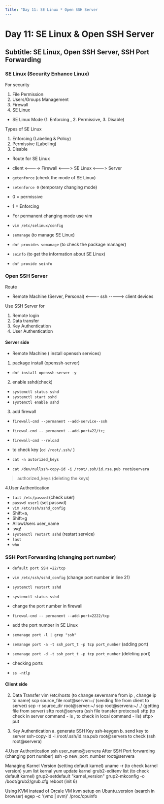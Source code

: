 ```yaml
---
Title: "Day 11: SE Linux * Open SSH Server
---
```


# Day 11: SE Linux & Open SSH Server

## Subtitle: SE Linux, Open SSH Server, SSH Port Forwarding
### SE Linux (Security Enhance Linux)

For security 
1. File Permission
2. Users/Groups Management
3. Firewall
4. SE Linux

- SE Linux Mode (1. Enforcing , 2. Permissive, 3. Disable)

Types of SE Linux
1. Enforcing (Labeling & Policy)
2. Permissive (Labeling)
3. Disable

- Route for SE Linux
- client <----> Firewall <---> SE Linux <---> Server

- `getenforce` (check the mode of SE Linux)
- `setenforce 0` (temporary changing mode)
- 0 = permissive
- 1 = Enforcing

- For permanent changing mode use vim
- `vim /etc/selinux/config`

- `semanage` (to manage SE Linux)
- `dnf provides semanage` (to check the package manager)
- `seinfo`       (to get the information about SE Linux)
- `dnf provide seinfo`

### Open SSH Server 
Route
- Remote Machine (Server, Personal) <---- ssh -----> client devices

Use SSH Server for 
1. Remote login
2. Data transfer
3. Key Authentication
4. User Authentication

#### Server side
- Remote Machine ( install openssh services)

1. package install (openssh-server)
- `dnf install openssh-server -y`
  
2. enable sshd(check)
- `systemctl status sshd`
- `systemctl start sshd`
- `systemctl enable sshd`
  
3. add firewall
- `firewall-cmd --permanent --add-service--ssh`
- `firewal-cmd -- permanent --add-port=22/tc;`
- `firewall-cmd --reload`

- to check key (`cd /root/.ssh/` )
- `cat -n autorized_keys`
- `cat /dev/nullssh-copy-id -i /root/.ssh/id.rsa.pub root@servera`
> authorized_keys (deleting the keys)

4.User Authentication
- `tail /etc/passwd` (check user)
- `passwd user1`     (set passwd)
- `vim /etc/ssh/sshd_config`
- Shift+a,
- Shift+g
- AllowUsers user_name
- :wq!
- `systemctl restart sshd` (restart service)
- `last`
- `who`

### SSH Port Forwarding (changing port number)
- `default port SSH =22/tcp`
- `vim /etc/ssh/sshd_config` (change port number in line 21)
- `systemctl restart sshd`
- `systemctl status sshd`
- change the port number in firewall
- `firewal-cmd -- permanent --add-port=2222/tcp`
- add the port number in SE Linux
- `semanage port -l | grep "ssh"`
- `semanage port -a -t ssh_port_t -p tcp port_number` (adding port)
- `semanage port -d -t ssh_port_t -p tcp port_number` (deleting port)

- checking ports
- `ss -ntlp`

#### Client side

2. Data Transfer
vim /etc/hosts (to change severname from ip , change ip to name)
scp source_file root@server:~/ (sending file from client to server)
scp -r source_dir root@server:~/
scp root@servera:~/ ./              (getting file from server)
sftp root@servera        (ssh file transfer protocoal)
sftp     (to check in server command - ls , to check in local command  - lls)
sftp> put 

3. Key Authentication
a. generate SSH Key
ssh-keygen
b. send key to server
ssh-copy-id -i /root/.ssh/id.rsa.pub root@servera
to check  (ssh root@servera)

4.User Authentication
ssh user_name@servera
After SSH Port forwarding (changing port number)
ssh -p new_port_number root@servera

Managing Karnel Version (setting default karnel)
uname -r (to check karnel version)
yum list kernal
yum update karnel
grub2-editenv list (to check default karnel)
grup2-setdefault "karnel_version"
grup2-mkconfig -o /boot/grub2/grub.cfg
reboot  (init 6)

Using KVM instead of Orcale VM
kvm setup on Ubuntu_version (search in browser)
egep -c '(vmx | svm)' /proc/cpuinfo
